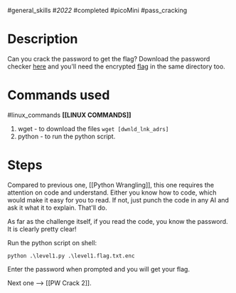 #general_skills #_2022_ #completed #picoMini #pass_cracking

# Description
Can you crack the password to get the flag? Download the password checker [here](https://artifacts.picoctf.net/c/11/level1.py) and you'll need the encrypted [flag](https://artifacts.picoctf.net/c/11/level1.flag.txt.enc) in the same directory too.

# Commands used
#linux_commands  **[[LINUX COMMANDS]]**
1. wget - to download the files `wget [dwnld_lnk_adrs]`
2. python - to run the python script.

# Steps
Compared to previous one, [[Python Wrangling]], this one requires the attention on code and understand. Either you know how to code, which would make it easy for you to read. If not, just punch the code in any AI and ask it what it to explain. That'll do.

As far as the challenge itself, if you read the code, you know the password. It is clearly pretty clear!

Run the python script on shell:
```shell
python .\level1.py .\level1.flag.txt.enc
```
Enter the password when prompted and you will get your flag.

Next one --> [[PW Crack 2]].
